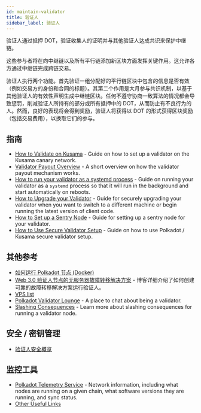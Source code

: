 ```yaml
---
id: maintain-validator
title: 验证人
sidebar_label: 验证人
---
```


验证人通过抵押 DOT，验证收集人的证明并与其他验证人达成共识来保护中继链。

这些参与者将在向中继链以及所有平行链添加新区块方面发挥关键作用。这允许各方通过中继链完成跨链交易。

验证人执行两个功能。首先验证一组分配好的平行链区块中包含的信息是否有效（例如交易方的身份和合同的标题）。其第二个作用是大月参与共识机制，以基于其他验证人的有效性声明生成中继链区块。任何不遵守协商一致算法的情况都会导致惩罚，削减验证人所持有的部分或所有抵押中的 DOT，从而防止有不良行为的人。然而，良好的表现将会得到奖励，验证人将获得以 DOT 的形式获得区块奖励（包括交易费用），以换取它们的参与。

## 指南

- [How to Validate on Kusama](maintain-guides-how-to-validate-kusama) - Guide on how to set up a validator on the Kusama canary network.
- [Validator Payout Overview](maintain-guides-validator-payout) - A short overview on how the validator payout mechanism works.
- [How to run your validator as a systemd process](maintain-guides-how-to-systemd) - Guide on running your validator as a `systemd` process so that it will run in the background and start automatically on reboots.
- [How to Upgrade your Validator](maintain-guides-how-to-upgrade) - Guide for securely upgrading your validator when you want to switch to a different machine or begin running the latest version of client code.
- [How to Set up a Sentry Node](maintain-guides-how-to-setup-sentry-node) - Guide for setting up a sentry node for your validator.
- [How to Use Secure Validator Setup](maintain-guides-how-to-use-polkadot-secure-validator) - Guide on how to use Polkadot / Kusama secure validator setup.

## 其他参考

- [如何运行 Polkadot 节点 (Docker)](https://medium.com/@acvlls/setting-up-a-maintain-the-easy-way-3a885283091f)
- [Web 3.0 验证人节点的无服务器故障转移解决方案](https://medium.com/hackernoon/a-serverless-failover-solution-for-web-3-0-validator-nodes-e26b9d24c71d) - 博客详细介绍了如何创建可靠的故障转移解决方案运行验证人。
- [VPS list](maintain-guides-how-to-validate-kusama#vps-list)
- [Polkadot Validator Lounge](https://matrix.to/#/!NZrbtteFeqYKCUGQtr:matrix.parity.io?via=matrix.parity.io&via=matrix.org&via=web3.foundation) - A place to chat about being a validator.
- [Slashing Consequences](https://wiki.polkadot.network/docs/en/learn-staking#slashing) - Learn more about slashing consequences for running a validator node.

## 安全 / 密钥管理

- [验证人安全概览](https://github.com/w3f/validator-security)

## 监控工具

- [Polkadot Telemetry Service](https://telemetry.polkadot.io/#list/Kusama%20CC3) - Network information, including what nodes are running on a given chain, what software versions they are running, and sync status.
- [Other Useful Links](https://forum.web3.foundation/t/useful-links-for-validators/20)
